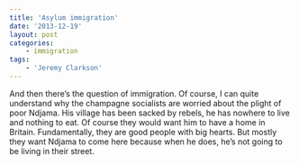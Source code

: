 ```yaml
---
title: 'Asylum immigration'
date: '2013-12-19'
layout: post
categories:
    - immigration
tags:
    - 'Jeremy Clarkson'
---
```


And then there’s the question of immigration. Of course, I can quite understand why the champagne socialists are worried about the plight of poor Ndjama. His village has been sacked by rebels, he has nowhere to live and nothing to eat. Of course they would want him to have a home in Britain. Fundamentally, they are good people with big hearts. But mostly they want Ndjama to come here because when he does, he’s not going to be living in their street.